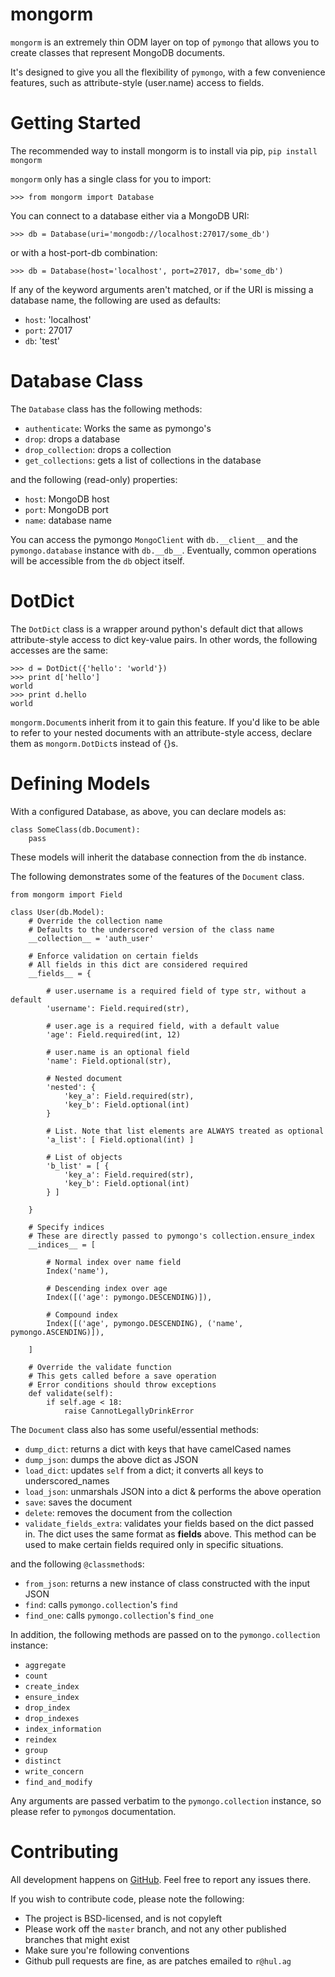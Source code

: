 # mongorm

`mongorm` is an extremely thin ODM layer on top of `pymongo` that allows you to create classes that represent MongoDB documents.

It's designed to give you all the flexibility of `pymongo`, with a few convenience features, such as attribute-style (user.name) access to fields.

# Getting Started

The recommended way to install mongorm is to install via pip, `pip install mongorm`

`mongorm` only has a single class for you to import:

```
>>> from mongorm import Database
```

You can connect to a database either via a MongoDB URI:

```
>>> db = Database(uri='mongodb://localhost:27017/some_db')
```

or with a host-port-db combination:

```
>>> db = Database(host='localhost', port=27017, db='some_db')
```

If any of the keyword arguments aren't matched, or if the URI is missing a database name, the following are used as defaults:

* `host`: 'localhost'
* `port`: 27017
* `db`: 'test'

# Database Class

The `Database` class has the following methods:

* `authenticate`: Works the same as pymongo's
* `drop`: drops a database
* `drop_collection`: drops a collection
* `get_collections`: gets a list of collections in the database

and the following (read-only) properties:

* `host`: MongoDB host
* `port`: MongoDB port
* `name`: database name

You can access the pymongo `MongoClient` with `db.__client__` and the `pymongo.database` instance with `db.__db__`. Eventually, common operations will be accessible from the `db` object itself.

# DotDict

The `DotDict` class is a wrapper around python's default dict that allows attribute-style access to dict key-value pairs. In other words, the following accesses are the same:

```
>>> d = DotDict({'hello': 'world'})
>>> print d['hello']
world
>>> print d.hello
world
```

`mongorm.Document`s inherit from it to gain this feature. If you'd like to be able to refer to your nested documents with an attribute-style access, declare them as `mongorm.DotDict`s instead of {}s.

# Defining Models

With a configured Database, as above, you can declare models as:

```
class SomeClass(db.Document):
    pass
```

These models will inherit the database connection from the `db` instance.

The following demonstrates some of the features of the `Document` class.

```
from mongorm import Field

class User(db.Model):
	# Override the collection name
	# Defaults to the underscored version of the class name
	__collection__ = 'auth_user'

	# Enforce validation on certain fields
	# All fields in this dict are considered required
	__fields__ = {

		# user.username is a required field of type str, without a default
		'username': Field.required(str),

		# user.age is a required field, with a default value
		'age': Field.required(int, 12)

		# user.name is an optional field
		'name': Field.optional(str),

		# Nested document
		'nested': {
			'key_a': Field.required(str),
			'key_b': Field.optional(int)
		}

		# List. Note that list elements are ALWAYS treated as optional
		'a_list': [ Field.optional(int) ]

		# List of objects
		'b_list' = [ {
			'key_a': Field.required(str),
			'key_b': Field.optional(int)
		} ]

	}

	# Specify indices
	# These are directly passed to pymongo's collection.ensure_index
	__indices__ = [

		# Normal index over name field
		Index('name'),

		# Descending index over age
		Index([('age': pymongo.DESCENDING)]),

		# Compound index
		Index([('age', pymongo.DESCENDING), ('name', pymongo.ASCENDING)]),

	]

	# Override the validate function
	# This gets called before a save operation
	# Error conditions should throw exceptions
	def validate(self):
		if self.age < 18:
			raise CannotLegallyDrinkError
```

The `Document` class also has some useful/essential methods:

* `dump_dict`: returns a dict with keys that have camelCased names
* `dump_json`: dumps the above dict as JSON
* `load_dict`: updates `self` from a dict; it converts all keys to underscored_names
* `load_json`: unmarshals JSON into a dict & performs the above operation
* `save`: saves the document
* `delete`: removes the document from the collection
* `validate_fields_extra`: validates your fields based on the dict passed in. The dict uses the same format as __fields__ above. This method can be used to make certain fields required only in specific situations.

and the following `@classmethod`s:

* `from_json`: returns a new instance of class constructed with the input JSON
* `find`: calls `pymongo.collection`'s `find`
* `find_one`: calls `pymongo.collection`'s `find_one`

In addition, the following methods are passed on to the `pymongo.collection` instance:

* `aggregate`
* `count`
* `create_index`
* `ensure_index`
* `drop_index`
* `drop_indexes`
* `index_information`
* `reindex`
* `group`
* `distinct`
* `write_concern`
* `find_and_modify`

Any arguments are passed verbatim to the `pymongo.collection` instance, so please refer to `pymongo`s documentation.

# Contributing

All development happens on [GitHub](https://github.com/rahulg/mongorm). Feel free to report any issues there.

If you wish to contribute code, please note the following:

* The project is BSD-licensed, and is not copyleft
* Please work off the `master` branch, and not any other published branches that might exist
* Make sure you're following conventions
* Github pull requests are fine, as are patches emailed to `r@hul.ag`
